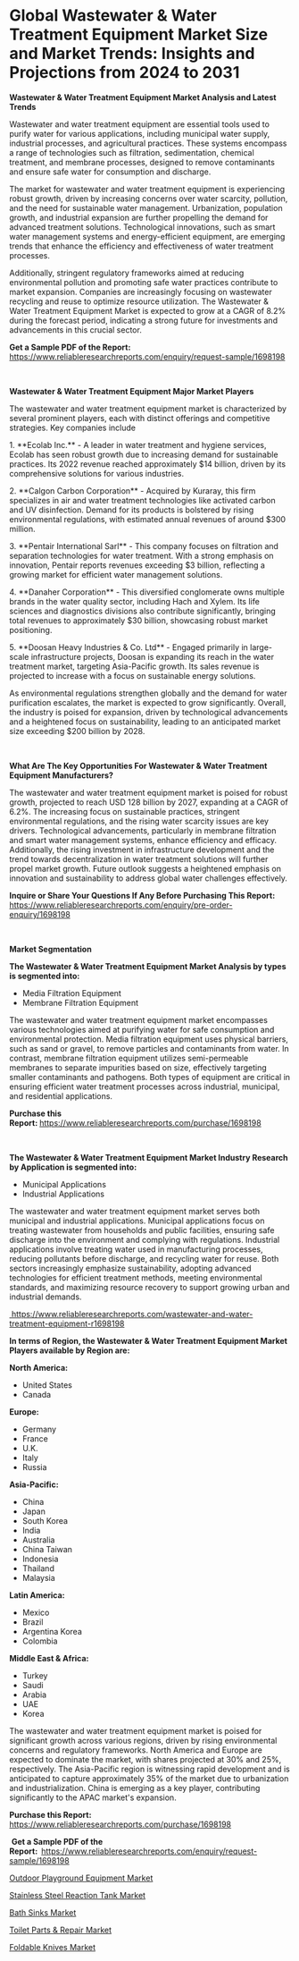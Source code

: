 <p><h1>Global Wastewater & Water Treatment Equipment Market Size and Market Trends: Insights and Projections from 2024 to 2031</h1></p><p><strong>Wastewater & Water Treatment Equipment Market Analysis and Latest Trends</strong></p>
<p><p>Wastewater and water treatment equipment are essential tools used to purify water for various applications, including municipal water supply, industrial processes, and agricultural practices. These systems encompass a range of technologies such as filtration, sedimentation, chemical treatment, and membrane processes, designed to remove contaminants and ensure safe water for consumption and discharge.</p><p>The market for wastewater and water treatment equipment is experiencing robust growth, driven by increasing concerns over water scarcity, pollution, and the need for sustainable water management. Urbanization, population growth, and industrial expansion are further propelling the demand for advanced treatment solutions. Technological innovations, such as smart water management systems and energy-efficient equipment, are emerging trends that enhance the efficiency and effectiveness of water treatment processes.</p><p>Additionally, stringent regulatory frameworks aimed at reducing environmental pollution and promoting safe water practices contribute to market expansion. Companies are increasingly focusing on wastewater recycling and reuse to optimize resource utilization. The Wastewater & Water Treatment Equipment Market is expected to grow at a CAGR of 8.2% during the forecast period, indicating a strong future for investments and advancements in this crucial sector.</p></p>
<p><strong>Get a Sample PDF of the Report:&nbsp;</strong> <a href="https://www.reliableresearchreports.com/enquiry/request-sample/1698198?utm_campaign=7&utm_medium=2&utm_source=Github&utm_content=ia&utm_term=16122024&utm_id=wastewater-water-treatment-equipment">https://www.reliableresearchreports.com/enquiry/request-sample/1698198</a></p>
<p>&nbsp;</p>
<p><strong>Wastewater & Water Treatment Equipment Major Market Players</strong></p>
<p><p>The wastewater and water treatment equipment market is characterized by several prominent players, each with distinct offerings and competitive strategies. Key companies include </p><p>1. **Ecolab Inc.** - A leader in water treatment and hygiene services, Ecolab has seen robust growth due to increasing demand for sustainable practices. Its 2022 revenue reached approximately $14 billion, driven by its comprehensive solutions for various industries.</p><p>2. **Calgon Carbon Corporation** - Acquired by Kuraray, this firm specializes in air and water treatment technologies like activated carbon and UV disinfection. Demand for its products is bolstered by rising environmental regulations, with estimated annual revenues of around $300 million.</p><p>3. **Pentair International Sarl** - This company focuses on filtration and separation technologies for water treatment. With a strong emphasis on innovation, Pentair reports revenues exceeding $3 billion, reflecting a growing market for efficient water management solutions.</p><p>4. **Danaher Corporation** - This diversified conglomerate owns multiple brands in the water quality sector, including Hach and Xylem. Its life sciences and diagnostics divisions also contribute significantly, bringing total revenues to approximately $30 billion, showcasing robust market positioning.</p><p>5. **Doosan Heavy Industries & Co. Ltd** - Engaged primarily in large-scale infrastructure projects, Doosan is expanding its reach in the water treatment market, targeting Asia-Pacific growth. Its sales revenue is projected to increase with a focus on sustainable energy solutions.</p><p>As environmental regulations strengthen globally and the demand for water purification escalates, the market is expected to grow significantly. Overall, the industry is poised for expansion, driven by technological advancements and a heightened focus on sustainability, leading to an anticipated market size exceeding $200 billion by 2028.</p></p>
<p>&nbsp;</p>
<p><strong>What Are The Key Opportunities For Wastewater & Water Treatment Equipment Manufacturers?</strong></p>
<p><p>The wastewater and water treatment equipment market is poised for robust growth, projected to reach USD 128 billion by 2027, expanding at a CAGR of 6.2%. The increasing focus on sustainable practices, stringent environmental regulations, and the rising water scarcity issues are key drivers. Technological advancements, particularly in membrane filtration and smart water management systems, enhance efficiency and efficacy. Additionally, the rising investment in infrastructure development and the trend towards decentralization in water treatment solutions will further propel market growth. Future outlook suggests a heightened emphasis on innovation and sustainability to address global water challenges effectively.</p></p>
<p><strong>Inquire or Share Your Questions If Any Before Purchasing This Report:</strong> <a href="https://www.reliableresearchreports.com/enquiry/pre-order-enquiry/1698198?utm_campaign=7&utm_medium=2&utm_source=Github&utm_content=ia&utm_term=16122024&utm_id=wastewater-water-treatment-equipment">https://www.reliableresearchreports.com/enquiry/pre-order-enquiry/1698198</a></p>
<p>&nbsp;</p>
<p><strong>Market Segmentation</strong></p>
<p><strong>The Wastewater & Water Treatment Equipment Market Analysis by types is segmented into:</strong></p>
<p><ul><li>Media Filtration Equipment</li><li>Membrane Filtration Equipment</li></ul></p>
<p><p>The wastewater and water treatment equipment market encompasses various technologies aimed at purifying water for safe consumption and environmental protection. Media filtration equipment uses physical barriers, such as sand or gravel, to remove particles and contaminants from water. In contrast, membrane filtration equipment utilizes semi-permeable membranes to separate impurities based on size, effectively targeting smaller contaminants and pathogens. Both types of equipment are critical in ensuring efficient water treatment processes across industrial, municipal, and residential applications.</p></p>
<p><strong>Purchase this Report:&nbsp;</strong><a href="https://www.reliableresearchreports.com/purchase/1698198?utm_campaign=7&utm_medium=2&utm_source=Github&utm_content=ia&utm_term=16122024&utm_id=wastewater-water-treatment-equipment">https://www.reliableresearchreports.com/purchase/1698198</a></p>
<p>&nbsp;</p>
<p><strong>The Wastewater & Water Treatment Equipment Market Industry Research by Application is segmented into:</strong></p>
<p><ul><li>Municipal Applications</li><li>Industrial Applications</li></ul></p>
<p><p>The wastewater and water treatment equipment market serves both municipal and industrial applications. Municipal applications focus on treating wastewater from households and public facilities, ensuring safe discharge into the environment and complying with regulations. Industrial applications involve treating water used in manufacturing processes, reducing pollutants before discharge, and recycling water for reuse. Both sectors increasingly emphasize sustainability, adopting advanced technologies for efficient treatment methods, meeting environmental standards, and maximizing resource recovery to support growing urban and industrial demands.</p></p>
<p><a href="https://www.reliableresearchreports.com/wastewater-and-water-treatment-equipment-r1698198?utm_campaign=7&utm_medium=2&utm_source=Github&utm_content=ia&utm_term=16122024&utm_id=wastewater-water-treatment-equipment">&nbsp;https://www.reliableresearchreports.com/wastewater-and-water-treatment-equipment-r1698198</a></p>
<p><strong>In terms of Region, the Wastewater & Water Treatment Equipment Market Players available by Region are:</strong></p>
<p>
    <p> <strong> North America: </strong>
        <ul>
            <li>United States</li>
            <li>Canada</li>
        </ul>
        </p> 
    <p> <strong> Europe: </strong>
        <ul>
            <li>Germany</li>
            <li>France</li>
            <li>U.K.</li>
            <li>Italy</li>
            <li>Russia</li>
        </ul>
        </p> 
    <p> <strong> Asia-Pacific: </strong>
        <ul>
            <li>China</li>
            <li>Japan</li>
            <li>South Korea</li>
            <li>India</li>
            <li>Australia</li>
            <li>China Taiwan</li>
            <li>Indonesia</li>
            <li>Thailand</li>
            <li>Malaysia</li>
        </ul>
        </p> 
    <p> <strong> Latin America: </strong>
        <ul>
            <li>Mexico</li>
            <li>Brazil</li>
            <li>Argentina Korea</li>
            <li>Colombia</li>
        </ul>
        </p> 
    <p> <strong> Middle East & Africa: </strong>
        <ul>
            <li>Turkey</li>
            <li>Saudi</li>
            <li>Arabia</li>
            <li>UAE</li>
            <li>Korea</li>
        </ul>
    </p>
    </p>
<p><p>The wastewater and water treatment equipment market is poised for significant growth across various regions, driven by rising environmental concerns and regulatory frameworks. North America and Europe are expected to dominate the market, with shares projected at 30% and 25%, respectively. The Asia-Pacific region is witnessing rapid development and is anticipated to capture approximately 35% of the market due to urbanization and industrialization. China is emerging as a key player, contributing significantly to the APAC market's expansion.</p></p>
<p><strong>Purchase this Report: </strong><a href="https://www.reliableresearchreports.com/purchase/1698198?utm_campaign=7&utm_medium=2&utm_source=Github&utm_content=ia&utm_term=16122024&utm_id=wastewater-water-treatment-equipment">https://www.reliableresearchreports.com/purchase/1698198</a></p>
<p>&nbsp;<strong>Get a Sample PDF of the Report:&nbsp;&nbsp;</strong><a href="https://www.reliableresearchreports.com/enquiry/request-sample/1698198?utm_campaign=7&utm_medium=2&utm_source=Github&utm_content=ia&utm_term=16122024&utm_id=wastewater-water-treatment-equipment">https://www.reliableresearchreports.com/enquiry/request-sample/1698198</a></p>
<p><strong></strong></p>
<p><p><a href="https://www.linkedin.com/pulse/outdoor-playground-equipment-market-competitive-landscape-key-l3pdf?utm_campaign=7&utm_medium=2&utm_source=Github&utm_content=ia&utm_term=16122024&utm_id=wastewater-water-treatment-equipment">Outdoor Playground Equipment Market</a></p><p><a href="https://github.com/Krish2023na/Market-Research-Report-List-6/blob/main/stainless-steel-reaction-tank-market.md?utm_campaign=7&utm_medium=2&utm_source=Github&utm_content=ia&utm_term=16122024&utm_id=wastewater-water-treatment-equipment">Stainless Steel Reaction Tank Market</a></p><p><a href="https://www.linkedin.com/pulse/bath-sinks-mosaic-piecing-together-global-market-dynamics-2024-2031-5dwmf?utm_campaign=7&utm_medium=2&utm_source=Github&utm_content=ia&utm_term=16122024&utm_id=wastewater-water-treatment-equipment">Bath Sinks Market</a></p><p><a href="https://www.linkedin.com/pulse/future-toilet-parts-repair-market-trend-analysis-forecasted-dsx4f?utm_campaign=7&utm_medium=2&utm_source=Github&utm_content=ia&utm_term=16122024&utm_id=wastewater-water-treatment-equipment">Toilet Parts & Repair Market</a></p><p><a href="https://github.com/bmorecock/Market-Research-Report-List-5/blob/main/foldable-knives-market.md?utm_campaign=7&utm_medium=2&utm_source=Github&utm_content=ia&utm_term=16122024&utm_id=wastewater-water-treatment-equipment">Foldable Knives Market</a></p></p>